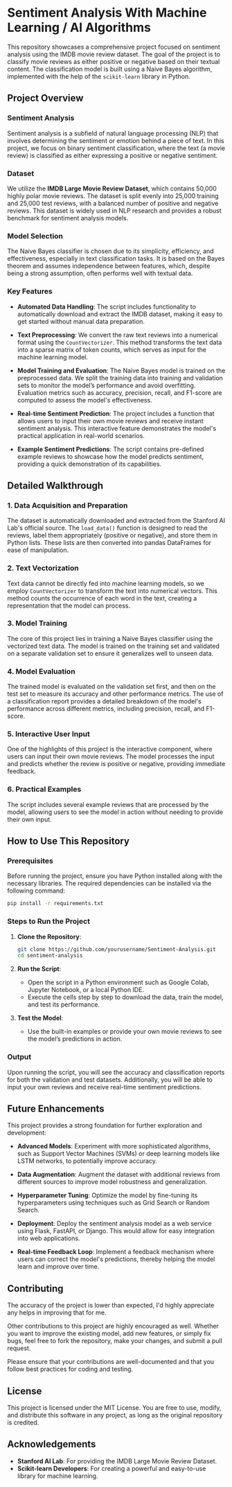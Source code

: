 # Sentiment Analysis With Machine Learning / AI Algorithms

This repository showcases a comprehensive project focused on sentiment analysis using the IMDB movie review dataset. The goal of the project is to classify movie reviews as either positive or negative based on their textual content. The classification model is built using a Naive Bayes algorithm, implemented with the help of the `scikit-learn` library in Python.

## Project Overview

### Sentiment Analysis
Sentiment analysis is a subfield of natural language processing (NLP) that involves determining the sentiment or emotion behind a piece of text. In this project, we focus on binary sentiment classification, where the text (a movie review) is classified as either expressing a positive or negative sentiment.

### Dataset
We utilize the **IMDB Large Movie Review Dataset**, which contains 50,000 highly polar movie reviews. The dataset is split evenly into 25,000 training and 25,000 test reviews, with a balanced number of positive and negative reviews. This dataset is widely used in NLP research and provides a robust benchmark for sentiment analysis models.

### Model Selection
The Naive Bayes classifier is chosen due to its simplicity, efficiency, and effectiveness, especially in text classification tasks. It is based on the Bayes theorem and assumes independence between features, which, despite being a strong assumption, often performs well with textual data.

### Key Features

- **Automated Data Handling**: The script includes functionality to automatically download and extract the IMDB dataset, making it easy to get started without manual data preparation.
  
- **Text Preprocessing**: We convert the raw text reviews into a numerical format using the `CountVectorizer`. This method transforms the text data into a sparse matrix of token counts, which serves as input for the machine learning model.

- **Model Training and Evaluation**: The Naive Bayes model is trained on the preprocessed data. We split the training data into training and validation sets to monitor the model’s performance and avoid overfitting. Evaluation metrics such as accuracy, precision, recall, and F1-score are computed to assess the model's effectiveness.

- **Real-time Sentiment Prediction**: The project includes a function that allows users to input their own movie reviews and receive instant sentiment analysis. This interactive feature demonstrates the model's practical application in real-world scenarios.

- **Example Sentiment Predictions**: The script contains pre-defined example reviews to showcase how the model predicts sentiment, providing a quick demonstration of its capabilities.

## Detailed Walkthrough

### 1. Data Acquisition and Preparation
The dataset is automatically downloaded and extracted from the Stanford AI Lab's official source. The `load_data()` function is designed to read the reviews, label them appropriately (positive or negative), and store them in Python lists. These lists are then converted into pandas DataFrames for ease of manipulation.

### 2. Text Vectorization
Text data cannot be directly fed into machine learning models, so we employ `CountVectorizer` to transform the text into numerical vectors. This method counts the occurrence of each word in the text, creating a representation that the model can process.

### 3. Model Training
The core of this project lies in training a Naive Bayes classifier using the vectorized text data. The model is trained on the training set and validated on a separate validation set to ensure it generalizes well to unseen data.

### 4. Model Evaluation
The trained model is evaluated on the validation set first, and then on the test set to measure its accuracy and other performance metrics. The use of a classification report provides a detailed breakdown of the model's performance across different metrics, including precision, recall, and F1-score.

### 5. Interactive User Input
One of the highlights of this project is the interactive component, where users can input their own movie reviews. The model processes the input and predicts whether the review is positive or negative, providing immediate feedback.

### 6. Practical Examples
The script includes several example reviews that are processed by the model, allowing users to see the model in action without needing to provide their own input.

## How to Use This Repository

### Prerequisites
Before running the project, ensure you have Python installed along with the necessary libraries. The required dependencies can be installed via the following command:

```bash
pip install -r requirements.txt
```

### Steps to Run the Project

1. **Clone the Repository**:
    ```bash
    git clone https://github.com/yourusername/Sentiment-Analysis.git
    cd sentiment-analysis
    ```

2. **Run the Script**:
    - Open the script in a Python environment such as Google Colab, Jupyter Notebook, or a local Python IDE.
    - Execute the cells step by step to download the data, train the model, and test its performance.

3. **Test the Model**:
    - Use the built-in examples or provide your own movie reviews to see the model’s predictions in action.

### Output
Upon running the script, you will see the accuracy and classification reports for both the validation and test datasets. Additionally, you will be able to input your own reviews and receive real-time sentiment predictions.

## Future Enhancements

This project provides a strong foundation for further exploration and development:

- **Advanced Models**: Experiment with more sophisticated algorithms, such as Support Vector Machines (SVMs) or deep learning models like LSTM networks, to potentially improve accuracy.
  
- **Data Augmentation**: Augment the dataset with additional reviews from different sources to improve model robustness and generalization.

- **Hyperparameter Tuning**: Optimize the model by fine-tuning its hyperparameters using techniques such as Grid Search or Random Search.

- **Deployment**: Deploy the sentiment analysis model as a web service using Flask, FastAPI, or Django. This would allow for easy integration into web applications.

- **Real-time Feedback Loop**: Implement a feedback mechanism where users can correct the model's predictions, thereby helping the model learn and improve over time.

## Contributing

The accuracy of the project is lower than expected, I'd highly appreciate any helps in improving that for me.

Other contributions to this project are highly encouraged as well. Whether you want to improve the existing model, add new features, or simply fix bugs, feel free to fork the repository, make your changes, and submit a pull request.

Please ensure that your contributions are well-documented and that you follow best practices for coding and testing.

## License

This project is licensed under the MIT License. You are free to use, modify, and distribute this software in any project, as long as the original repository is credited.

## Acknowledgements

- **Stanford AI Lab**: For providing the IMDB Large Movie Review Dataset.
- **Scikit-learn Developers**: For creating a powerful and easy-to-use library for machine learning.
